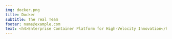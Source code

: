 ```yaml
---
img: docker.png
title: Docker
subtitle: The real Team
footer: name@example.com
text: <h4>Enterprise Container Platform for High-Velocity Innovation</h4>Securely build, share and run any application, anywhere
---
```

